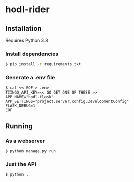 # hodl-rider


## Installation
Requires Python 3.8

### Install dependencies 
```sh
$ pip install -r requirements.txt
```

### Generate a .env file
```shell script
$ cat << EOF > .env
TIINGO_API_KEY=<< GO GET ONE OF THESE >>
APP_NAME="hodl-flask"
APP_SETTINGS="project.server.config.DevelopmentConfig"
FLASK_DEBUG=1
EOF
```

## Running
### As a webserver
```
$ python manage.py run
```

### Just the API
```
$ python .
```
